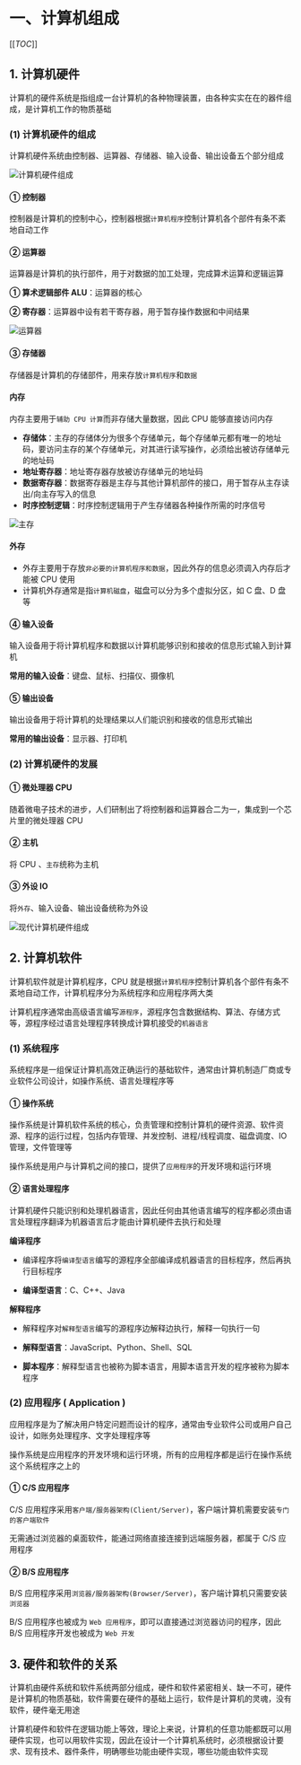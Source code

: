 # 一、计算机组成

[[_TOC_]]

## 1. 计算机硬件

计算机的硬件系统是指组成一台计算机的各种物理装置，由各种实实在在的器件组成，是计算机工作的物质基础

### (1) 计算机硬件的组成

计算机硬件系统由控制器、运算器、存储器、输入设备、输出设备五个部分组成

![计算机硬件组成](../../../images/服务器/计算机/计算机硬件组成.png)

#### ① 控制器

控制器是计算机的控制中心，控制器根据`计算机程序`控制计算机各个部件有条不紊地自动工作

#### ② 运算器

运算器是计算机的执行部件，用于对数据的加工处理，完成算术运算和逻辑运算

**① 算术逻辑部件 ALU**：运算器的核心

**② 寄存器**：运算器中设有若干寄存器，用于暂存操作数据和中间结果

![运算器](../../../images/服务器/计算机/运算器.png)

#### ③ 存储器

存储器是计算机的存储部件，用来存放`计算机程序`和`数据`

#### 内存

内存主要用于`辅助 CPU 计算`而非存储大量数据，因此 CPU 能够直接访问内存

* **存储体**：主存的存储体分为很多个存储单元，每个存储单元都有唯一的地址码，要访问主存的某个存储单元，对其进行读写操作，必须给出被访存储单元的地址码
* **地址寄存器**：地址寄存器存放被访存储单元的地址码
* **数据寄存器**：数据寄存器是主存与其他计算机部件的接口，用于暂存从主存读出/向主存写入的信息
* **时序控制逻辑**：时序控制逻辑用于产生存储器各种操作所需的时序信号

![主存](../../../images/服务器/计算机/主存.png)

#### 外存

* 外存主要用于存放`非必要的计算机程序和数据`，因此外存的信息必须调入内存后才能被 CPU 使用
* 计算机外存通常是指`计算机磁盘`，磁盘可以分为多个虚拟分区，如 C 盘、D 盘等

#### ④ 输入设备

输入设备用于将计算机程序和数据以计算机能够识别和接收的信息形式输入到计算机

**常用的输入设备**：键盘、鼠标、扫描仪、摄像机

#### ⑤ 输出设备

输出设备用于将计算机的处理结果以人们能识别和接收的信息形式输出

**常用的输出设备**：显示器、打印机

### (2) 计算机硬件的发展

#### ① 微处理器 CPU

随着微电子技术的进步，人们研制出了将控制器和运算器合二为一，集成到一个芯片里的微处理器 CPU

#### ② 主机

将 CPU 、`主存`统称为主机

#### ③ 外设 IO

将`外存`、输入设备、输出设备统称为外设

![现代计算机硬件组成](../../../images/服务器/计算机/现代计算机硬件组成.png)

## 2. 计算机软件

计算机软件就是计算机程序，CPU 就是根据`计算机程序`控制计算机各个部件有条不紊地自动工作，计算机程序分为系统程序和应用程序两大类

计算机程序通常由高级语言编写`源程序`，源程序包含数据结构、算法、存储方式等，源程序经过语言处理程序转换成计算机接受的`机器语言`

### (1) 系统程序

系统程序是一组保证计算机高效正确运行的基础软件，通常由计算机制造厂商或专业软件公司设计，如操作系统、语言处理程序等

#### ① 操作系统

操作系统是计算机软件系统的核心，负责管理和控制计算机的硬件资源、软件资源、程序的运行过程，包括内存管理、并发控制、进程/线程调度、磁盘调度、IO 管理，文件管理等

操作系统是用户与计算机之间的接口，提供了`应用程序`的开发环境和运行环境

#### ② 语言处理程序

计算机硬件只能识别和处理机器语言，因此任何由其他语言编写的程序都必须由语言处理程序翻译为机器语言后才能由计算机硬件去执行和处理

**编译程序**
  
* 编译程序将`编译型语言`编写的源程序全部编译成机器语言的目标程序，然后再执行目标程序

* **编译型语言**：C、C++、Java

**解释程序**
  
* 解释程序对`解释型语言`编写的源程序边解释边执行，解释一句执行一句

* **解释型语言**：JavaScript、Python、Shell、SQL

* **脚本程序**：解释型语言也被称为脚本语言，用脚本语言开发的程序被称为脚本程序

### (2) 应用程序 ( Application )

应用程序是为了解决用户特定问题而设计的程序，通常由专业软件公司或用户自己设计，如账务处理程序、文字处理程序等

操作系统是应用程序的开发环境和运行环境，所有的应用程序都是运行在操作系统这个系统程序之上的

#### ① C/S 应用程序

C/S 应用程序采用`客户端/服务器架构(Client/Server)`，客户端计算机需要安装`专门的客户端软件`

无需通过浏览器的桌面软件，能通过网络直接连接到远端服务器，都属于 C/S 应用程序

#### ② B/S 应用程序

B/S 应用程序采用`浏览器/服务器架构(Browser/Server)`，客户端计算机只需要安装`浏览器`

B/S 应用程序也被成为 `Web 应用程序`，即可以直接通过浏览器访问的程序，因此 B/S 应用程序开发也被成为 `Web 开发`

## 3. 硬件和软件的关系

计算机由硬件系统和软件系统两部分组成，硬件和软件紧密相关、缺一不可，硬件是计算机的物质基础，软件需要在硬件的基础上运行，软件是计算机的灵魂，没有软件，硬件毫无用途

计算机硬件和软件在逻辑功能上等效，理论上来说，计算机的任意功能都既可以用硬件实现，也可以用软件实现，因此在设计一个计算机系统时，必须根据设计要求、现有技术、器件条件，明确哪些功能由硬件实现，哪些功能由软件实现
